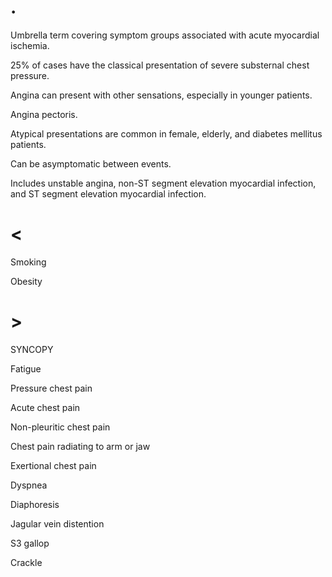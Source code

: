 # .

Umbrella term covering symptom groups associated with acute myocardial ischemia.

25% of cases have the classical presentation of severe substernal chest pressure.

Angina can present with other sensations, especially in younger patients.

Angina pectoris.

Atypical presentations are common in female, elderly, and diabetes mellitus patients.

Can be asymptomatic between events.

Includes unstable angina, non-ST segment elevation myocardial infection, and ST segment elevation myocardial infection.

# <

Smoking

Obesity

# >

SYNCOPY

Fatigue

Pressure chest pain

Acute chest pain

Non-pleuritic chest pain

Chest pain radiating to arm or jaw

Exertional chest pain

Dyspnea

Diaphoresis

Jagular vein distention

S3 gallop

Crackle
